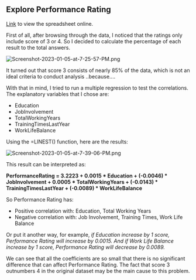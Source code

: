 ## Explore Performance Rating 

[Link](https://docs.google.com/spreadsheets/d/1Sxeu9XsImI4EbGLbjEz1SjFZe3Zib-HS6ZD3gsPQ3d0/edit#gid=171840667) to view the spreadsheet online.

First of all, after browsing through the data, I noticed that the ratings only include score of 3 or 4. 
So I decided to calculate the percentage of each result to the total answers.

![Screenshot-2023-01-05-at-7-25-57-PM.png](https://i.postimg.cc/d1Ks7cM0/Screenshot-2023-01-05-at-7-25-57-PM.png)

It turned out that score 3 consists of nearly 85% of the data, which is not an ideal criteria to conduct analysis ..because....

With that in mind, I tried to run a multiple regression to test the correlations.
The explanatory variables that I chose are: 
* Education
* JobInvolvement	
* TotalWorkingYears	
* TrainingTimesLastYear	
* WorkLifeBalance

Using the =LINEST() function, here are the results:

![Screenshot-2023-01-05-at-7-39-06-PM.png](https://i.postimg.cc/d1z0jZTJ/Screenshot-2023-01-05-at-7-39-06-PM.png)

This result can be interpreted as:

**PerformanceRating = 3.2223 + 0.0015 * Education + (-0.0046) * JobInvolvement + 0.0005 * TotalWorkingYears + (-0.0143) * TrainingTimesLastYear + (-0.0089) * WorkLifeBalance**

So Performance Rating has:
* Positive correlation with: Education, Total Working Years
* Negative correlation with: Job Involvement, Training Times, Work Life Balance

Or put it another way, for example, _if Education increase by 1 score, Performance Rating will increase by 0.0015. And if Work Life Balance increase by 1 score, Performance Rating will decrease by 0.0089._

We can see that all the coefficients are so small that there is no significant difference that can affect Performance Rating. The fact that score 3 outnumbers 4 in the original dataset may be the main cause to this problem.

